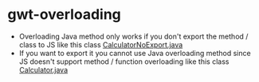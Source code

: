 # gwt-overloading

- Overloading Java method only works if you don't export the method / class to JS like this class [CalculatorNoExport.java](https://github.com/lofidewanto/gwt-overloading/blob/main/src/main/java/com/github/lofi/client/CalculatorNoExport.java)
- If you want to export it you cannot use Java overloading method since JS doesn't support method / function overloading like this class [Calculator.java](https://github.com/lofidewanto/gwt-overloading/blob/main/src/main/java/com/github/lofi/client/Calculator.java)
